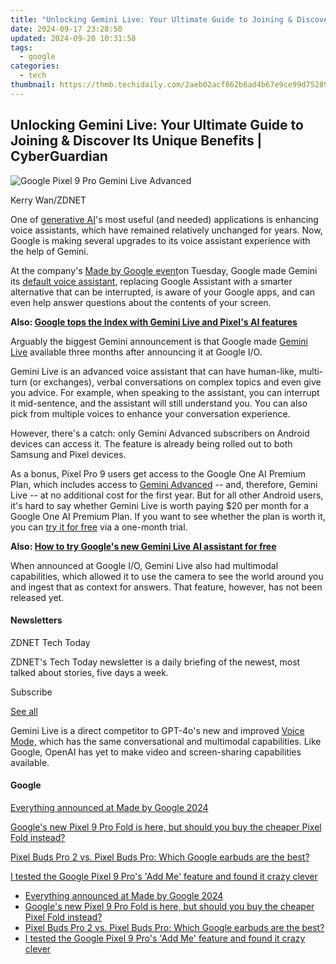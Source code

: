 ```yaml
---
title: "Unlocking Gemini Live: Your Ultimate Guide to Joining & Discover Its Unique Benefits | CyberGuardian"
date: 2024-09-17 23:28:50
updated: 2024-09-20 10:31:58
tags:
  - google
categories:
  - tech
thumbnail: https://thmb.techidaily.com/2aeb02acf862b6ad4b67e9ce99d75289c32cf73cca9a229e16ca142428daa51f.jpg
---
```


## Unlocking Gemini Live: Your Ultimate Guide to Joining & Discover Its Unique Benefits | CyberGuardian

![Google Pixel 9 Pro Gemini Live Advanced](https://www.zdnet.com/a/img/resize/4d4928c5fdfef855c294bbde1b384979688484ad/2024/08/10/01897171-701e-4e63-86bb-ddbb1328643f/dsc01696.jpg?auto=webp&width=1280)

Kerry Wan/ZDNET

One of [generative AI](https://www.zdnet.com/article/what-is-generative-ai-and-why-is-it-so-popular-heres-everything-you-need-to-know/)'s most useful (and needed) applications is enhancing voice assistants, which have remained relatively unchanged for years. Now, Google is making several upgrades to its voice assistant experience with the help of Gemini. 

At the company's [Made by Google event](https://www.zdnet.com/article/6-ai-features-google-thinks-will-sell-you-on-its-latest-pixel-phones-including-the-fold/)on Tuesday, Google made Gemini its [default voice assistant](https://www.zdnet.com/article/gemini-to-replace-google-assistant-as-androids-default-but-you-still-have-options/), replacing Google Assistant with a smarter alternative that can be interrupted, is aware of your Google apps, and can even help answer questions about the contents of your screen. 

**Also: [Google tops the Index with Gemini Live and Pixel's AI features](https://www.zdnet.com/article/innovation-index-august-16-2024/)**

Arguably the biggest Gemini announcement is that Google made [Gemini Live](https://www.zdnet.com/article/what-is-gemini-live-how-googles-real-time-chatbot-competes-with-gpt-4o/) available three months after announcing it at Google I/O. 

Gemini Live is an advanced voice assistant that can have human-like, multi-turn (or exchanges), verbal conversations on complex topics and even give you advice. For example, when speaking to the assistant, you can interrupt it mid-sentence, and the assistant will still understand you. You can also pick from multiple voices to enhance your conversation experience.

However, there's a catch: only Gemini Advanced subscribers on Android devices can access it. The feature is already being rolled out to both Samsung and Pixel devices. 

As a bonus, Pixel Pro 9 users get access to the Google One AI Premium Plan, which includes access to [Gemini Advanced](https://www.zdnet.com/article/you-can-get-free-access-to-googles-new-ai-subscription-includes-access-to-gemini-advanced-and-the-rebranded-duet-ai-heres-how/) \-- and, therefore, Gemini Live -- at no additional cost for the first year. But for all other Android users, it's hard to say whether Gemini Live is worth paying $20 per month for a Google One AI Premium Plan. If you want to see whether the plan is worth it, you can [try it for free](https://www.zdnet.com/article/how-to-try-googles-new-gemini-live-ai-assistant-for-free/) via a one-month trial. 

**Also: [How to try Google's new Gemini Live AI assistant for free](https://www.zdnet.com/article/how-to-try-googles-new-gemini-live-ai-assistant-for-free/)**

When announced at Google I/O, Gemini Live also had multimodal capabilities, which allowed it to use the camera to see the world around you and ingest that as context for answers. That feature, however, has not been released yet. 

#### Newsletters

ZDNET Tech Today

ZDNET's Tech Today newsletter is a daily briefing of the newest, most talked about stories, five days a week.

 Subscribe

[See all](https://www.zdnet.com/newsletters/)

Gemini Live is a direct competitor to GPT-4o's new and improved [Voice Mode,](https://www.zdnet.com/article/openai-rolls-out-new-advanced-voice-mode-heres-how-you-can-access/) which has the same conversational and multimodal capabilities. Like Google, OpenAI has yet to make video and screen-sharing capabilities available. 

#### Google

[Everything announced at Made by Google 2024](https://www.zdnet.com/article/everything-announced-at-made-by-google-2024-pixel-9-pro-fold-gemini-watch-3-and-more/ "Everything announced at Made by Google 2024")

[Google's new Pixel 9 Pro Fold is here, but should you buy the cheaper Pixel Fold instead?](https://www.zdnet.com/article/google-pixel-9-pro-fold-vs-pixel-fold/ "Google's new Pixel 9 Pro Fold is here, but should you buy the cheaper Pixel Fold instead?")

[Pixel Buds Pro 2 vs. Pixel Buds Pro: Which Google earbuds are the best?](https://www.zdnet.com/article/pixel-buds-pro-2-vs-pixel-buds-pro-which-google-earbuds-are-the-best/ "Pixel Buds Pro 2 vs. Pixel Buds Pro: Which Google earbuds are the best?")

[I tested the Google Pixel 9 Pro's 'Add Me' feature and found it crazy clever](https://www.zdnet.com/article/the-google-pixel-9-pros-add-me-feature-is-an-ar-camera-tool-youll-actually-use/ "I tested the Google Pixel 9 Pro's 'Add Me' feature and found it crazy clever")

* [Everything announced at Made by Google 2024](https://www.zdnet.com/article/everything-announced-at-made-by-google-2024-pixel-9-pro-fold-gemini-watch-3-and-more/ "Everything announced at Made by Google 2024")
* [Google's new Pixel 9 Pro Fold is here, but should you buy the cheaper Pixel Fold instead?](https://www.zdnet.com/article/google-pixel-9-pro-fold-vs-pixel-fold/ "Google's new Pixel 9 Pro Fold is here, but should you buy the cheaper Pixel Fold instead?")
* [Pixel Buds Pro 2 vs. Pixel Buds Pro: Which Google earbuds are the best?](https://www.zdnet.com/article/pixel-buds-pro-2-vs-pixel-buds-pro-which-google-earbuds-are-the-best/ "Pixel Buds Pro 2 vs. Pixel Buds Pro: Which Google earbuds are the best?")
* [I tested the Google Pixel 9 Pro's 'Add Me' feature and found it crazy clever](https://www.zdnet.com/article/the-google-pixel-9-pros-add-me-feature-is-an-ar-camera-tool-youll-actually-use/ "I tested the Google Pixel 9 Pro's 'Add Me' feature and found it crazy clever")

<ins class="adsbygoogle"
     style="display:block"
     data-ad-format="autorelaxed"
     data-ad-client="ca-pub-7571918770474297"
     data-ad-slot="1223367746"></ins>



<ins class="adsbygoogle"
     style="display:block"
     data-ad-client="ca-pub-7571918770474297"
     data-ad-slot="8358498916"
     data-ad-format="auto"
     data-full-width-responsive="true"></ins>
